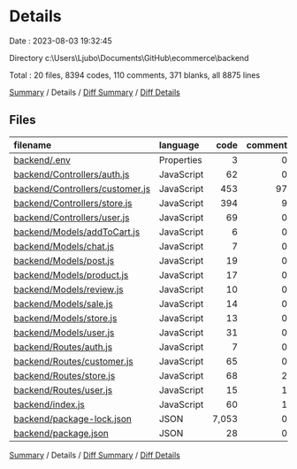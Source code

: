 # Details

Date : 2023-08-03 19:32:45

Directory c:\\Users\\Ljubo\\Documents\\GitHub\\ecommerce\\backend

Total : 20 files,  8394 codes, 110 comments, 371 blanks, all 8875 lines

[Summary](results.md) / Details / [Diff Summary](diff.md) / [Diff Details](diff-details.md)

## Files
| filename | language | code | comment | blank | total |
| :--- | :--- | ---: | ---: | ---: | ---: |
| [backend/.env](/backend/.env) | Properties | 3 | 0 | 0 | 3 |
| [backend/Controllers/auth.js](/backend/Controllers/auth.js) | JavaScript | 62 | 0 | 10 | 72 |
| [backend/Controllers/customer.js](/backend/Controllers/customer.js) | JavaScript | 453 | 97 | 123 | 673 |
| [backend/Controllers/store.js](/backend/Controllers/store.js) | JavaScript | 394 | 9 | 119 | 522 |
| [backend/Controllers/user.js](/backend/Controllers/user.js) | JavaScript | 69 | 0 | 27 | 96 |
| [backend/Models/addToCart.js](/backend/Models/addToCart.js) | JavaScript | 6 | 0 | 4 | 10 |
| [backend/Models/chat.js](/backend/Models/chat.js) | JavaScript | 7 | 0 | 4 | 11 |
| [backend/Models/post.js](/backend/Models/post.js) | JavaScript | 19 | 0 | 5 | 24 |
| [backend/Models/product.js](/backend/Models/product.js) | JavaScript | 17 | 0 | 5 | 22 |
| [backend/Models/review.js](/backend/Models/review.js) | JavaScript | 10 | 0 | 4 | 14 |
| [backend/Models/sale.js](/backend/Models/sale.js) | JavaScript | 14 | 0 | 4 | 18 |
| [backend/Models/store.js](/backend/Models/store.js) | JavaScript | 13 | 0 | 4 | 17 |
| [backend/Models/user.js](/backend/Models/user.js) | JavaScript | 31 | 0 | 4 | 35 |
| [backend/Routes/auth.js](/backend/Routes/auth.js) | JavaScript | 7 | 0 | 6 | 13 |
| [backend/Routes/customer.js](/backend/Routes/customer.js) | JavaScript | 65 | 0 | 4 | 69 |
| [backend/Routes/store.js](/backend/Routes/store.js) | JavaScript | 68 | 2 | 27 | 97 |
| [backend/Routes/user.js](/backend/Routes/user.js) | JavaScript | 15 | 1 | 9 | 25 |
| [backend/index.js](/backend/index.js) | JavaScript | 60 | 1 | 10 | 71 |
| [backend/package-lock.json](/backend/package-lock.json) | JSON | 7,053 | 0 | 1 | 7,054 |
| [backend/package.json](/backend/package.json) | JSON | 28 | 0 | 1 | 29 |

[Summary](results.md) / Details / [Diff Summary](diff.md) / [Diff Details](diff-details.md)
